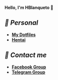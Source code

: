 **Hello, I'm HBlanqueto 👋**
## ***📂 Personal***

- **[My Dotfiles](https://github.com/Hblanqueto/The-Sensuals-Dotfiles)**
- **[Hentai](https://www.youtube.com/watch?v=WQRObrOqXho)**

## ***👥 Contact me***

- **[Facebook Group](https://www.facebook.com/groups/xunix.welcome.to.the.heaven)**
- **[Telegram Group](https://t.me/XUnixCommunity)**

